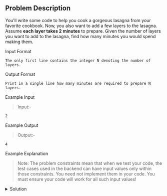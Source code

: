 ## Problem Description
You'll write some code to help you cook a gorgeous lasagna from your favorite cookbook. Now, you also want to add a few layers to the lasagna. Assume **each layer takes 2 minutes** to prepare. Given the number of layers you want to add to the lasagna, find how many minutes you would spend making them.


Input Format
```
The only first line contains the integer N denoting the number of layers.
```

Output Format
```
Print in a single line how many minutes are required to prepare N layers.
```

Example Input
>Input:-
```
2
```

Example Output
>Output:-
```
4
```

Example Explanation
>Note: The problem constraints mean that when we test your code, the test cases used in the backend can have input values only within those constraints. You need not implement them in your code. You must ensure your code will work for all such input values!

<details>
  <summary>Solution</summary>
    Solution is not yet added!
